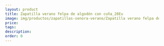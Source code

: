 ```yaml
---
layout: product
title: Zapatilla verano felpa de algodón con cuña_28Eu
image: img/productos/zapatillas-senora-verano/Zapatilla verano felpa de algodón con cuña_28Eu.webp
price: 
tags: 
description: 
order: 0
---
```

